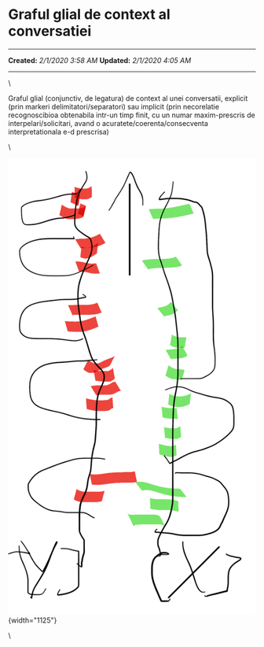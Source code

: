 Graful glial de context al conversatiei
=======================================

  -------------- --------------------
  **Created:**   *2/1/2020 3:58 AM*
  **Updated:**   *2/1/2020 4:05 AM*
  -------------- --------------------

\

Graful glial (conjunctiv, de legatura) de context al unei conversatii,
explicit (prin markeri delimitatori/separatori) sau implicit (prin
necorelatie recognoscibioa obtenabila intr-un timp finit, cu un numar
maxim-prescris de interpelari/solicitari, avand o
acuratete/coerenta/consecventa interpretationala e-d prescrisa)

\

![](Graful%20glial%20de%20context%20al%20conversatiei_files/ink-image.png "Attachment"){width="1125"}

\

 
